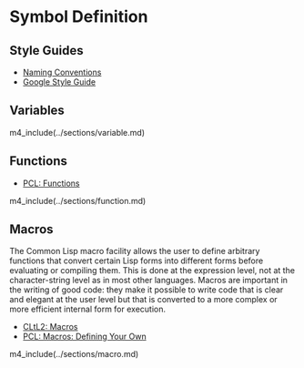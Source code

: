 # Symbol Definition

## Style Guides

* [Naming Conventions](http://www.cliki.net/Naming%20conventions)
* [Google Style Guide](http://google-styleguide.googlecode.com/svn/trunk/lispguide.xml)

## Variables

m4_include(../sections/variable.md)

## Functions

* [PCL: Functions](http://www.gigamonkeys.com/book/functions.html)

m4_include(../sections/function.md)

## Macros

The Common Lisp macro facility allows the user to define
arbitrary functions that convert certain Lisp forms into
different forms before evaluating or compiling them. This is
done at the expression level, not at the character-string
level as in most other languages. Macros are important in
the writing of good code: they make it possible to write
code that is clear and elegant at the user level but that is
converted to a more complex or more efficient internal form
for execution.

* [CLtL2: Macros](http://www.cs.cmu.edu/Groups/AI/html/cltl/clm/node97.html)
* [PCL: Macros: Defining Your Own](http://www.gigamonkeys.com/book/macros-defining-your-own.html)

m4_include(../sections/macro.md)

